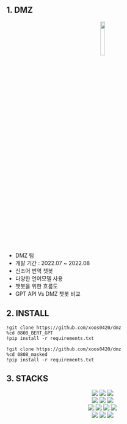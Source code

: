 ## 1. DMZ
<div align="center">
  <img width="15%" height="15%" src="https://github.com/xoos0420/dmz/assets/131944211/7edead08-443b-48af-873b-42170c5e8f9a"/>
</div>

* DMZ 팀
* 개발 기간 : 2022.07 ~ 2022.08
* 신조어 번역 챗봇
* 다양한 언어모델 사용
* 챗봇을 위한 흐름도
* GPT API Vs DMZ 챗봇 비교

## 2. INSTALL
```
!git clone https://github.com/xoos0420/dmz
%cd 0808_BERT_GPT
!pip install -r requirements.txt
```
```
!git clone https://github.com/xoos0420/dmz
%cd 0808_masked
!pip install -r requirements.txt
```

## 3. STACKS
<div align="center">
  <img src="https://img.shields.io/badge/googlecolab-F9AB00?style=for-the-badge&logo=googlecolab&logoColor=white">
  <img src="https://img.shields.io/badge/jupyter-F37626?style=for-the-badge&logo=jupyter&logoColor=white">
  <img src="https://img.shields.io/badge/pycharm-000000?style=for-the-badge&logo=pycharm&logoColor=white">
  <br>

  <img src="https://img.shields.io/badge/mysql-4479A1?style=for-the-badge&logo=mysql&logoColor=white">
  <img src="https://img.shields.io/badge/html5-E34F26?style=for-the-badge&logo=html5&logoColor=white">
  <img src="https://img.shields.io/badge/css-1572B6?style=for-the-badge&logo=css3&logoColor=white">
  <br>
  
  <img src="https://img.shields.io/badge/git-F05032?style=for-the-badge&logo=git&logoColor=white">
  <img src="https://img.shields.io/badge/github-181717?style=for-the-badge&logo=github&logoColor=white">
  <img src="https://img.shields.io/badge/slack-4A154B?style=for-the-badge&logo=slack&logoColor=white">
  <img src="https://img.shields.io/badge/javascript-F7DF1E?style=for-the-badge&logo=javascript&logoColor=black">
  <br>

  <img src="https://img.shields.io/badge/javascript-F7DF1E?style=for-the-badge&logo=javascript&logoColor=black">
  <img src="https://img.shields.io/badge/fastapi-009608?style=for-the-badge&logo=fastapi&logoColor=white">
  <img src="https://img.shields.io/badge/mysql-4479A1?style=for-the-badge&logo=mysql&logoColor=white">
</div>
